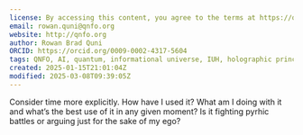 ```yaml
---
license: By accessing this content, you agree to the terms at https://qnfo.org/LICENSE
email: rowan.quni@qnfo.org
website: http://qnfo.org
author: Rowan Brad Quni
ORCID: https://orcid.org/0009-0002-4317-5604
tags: QNFO, AI, quantum, informational universe, IUH, holographic principle
created: 2025-01-15T21:01:04Z
modified: 2025-03-08T09:39:05Z
---
```


Consider time more explicitly. How have I used it? What am I doing with it and what’s the best use of it in any given moment? Is it fighting pyrhic battles or arguing just for the sake of my ego?
